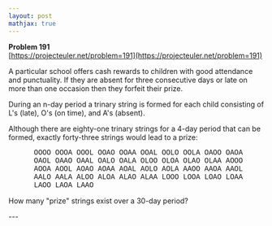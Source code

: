 ```yaml
---
layout: post
mathjax: true
---
```

**Problem 191**  
[https://projecteuler.net/problem=191](https://projecteuler.net/problem=191)

<p>A particular school offers cash rewards to children with good attendance and punctuality. If they are absent for three consecutive days or late on more than one occasion then they forfeit their prize.</p>

<p>During an n-day period a trinary string is formed for each child consisting of L's (late), O's (on time), and A's (absent).</p>

<p>Although there are eighty-one trinary strings for a 4-day period that can be formed, exactly forty-three strings would lead to a prize:</p>

<p style="margin-left:50px;font-family:'Courier New', monospace;">OOOO OOOA OOOL OOAO OOAA OOAL OOLO OOLA OAOO OAOA<br />
OAOL OAAO OAAL OALO OALA OLOO OLOA OLAO OLAA AOOO<br />
AOOA AOOL AOAO AOAA AOAL AOLO AOLA AAOO AAOA AAOL<br />
AALO AALA ALOO ALOA ALAO ALAA LOOO LOOA LOAO LOAA<br />
LAOO LAOA LAAO</p>

<p>How many "prize" strings exist over a 30-day period?</p>
---

